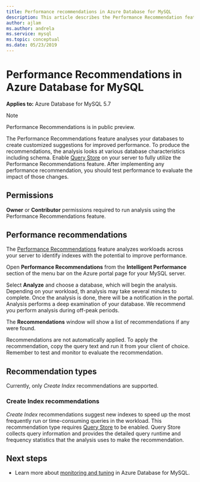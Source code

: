 ```yaml
---
title: Performance recommendations in Azure Database for MySQL
description: This article describes the Performance Recommendation feature in Azure Database for MySQL
author: ajlam
ms.author: andrela
ms.service: mysql
ms.topic: conceptual
ms.date: 05/23/2019
---
```

# Performance Recommendations in Azure Database for MySQL

**Applies to:** Azure Database for MySQL 5.7

> [!NOTE]
> Performance Recommendations is in public preview.

The Performance Recommendations feature analyses your databases to create customized suggestions for improved performance. To produce the recommendations, the analysis looks at various database characteristics including schema. Enable [Query Store](concepts-query-store.md) on your server to fully utilize the Performance Recommendations feature. After implementing any performance recommendation, you should test performance to evaluate the impact of those changes.

## Permissions

**Owner** or **Contributor** permissions required to run analysis using the Performance Recommendations feature.

## Performance recommendations

The [Performance Recommendations](concepts-performance-recommendations.md) feature analyzes workloads across your server to identify indexes with the potential to improve performance.

Open **Performance Recommendations** from the **Intelligent Performance** section of the menu bar on the Azure portal page for your MySQL server.

<!--
![Performance Recommendations landing page](./media/concepts-performance-recommendations/performance-recommendations-page.png)
-->

Select **Analyze** and choose a database, which will begin the analysis. Depending on your workload, th analysis may take several minutes to complete. Once the analysis is done, there will be a notification in the portal. Analysis performs a deep examination of your database. We recommend you perform analysis during off-peak periods.

The **Recommendations** window will show a list of recommendations if any were found.

<!--
![Performance Recommendations new page](./media/concepts-performance-recommendations/performance-recommendations-result.png)
-->

Recommendations are not automatically applied. To apply the recommendation, copy the query text and run it from your client of choice. Remember to test and monitor to evaluate the recommendation.

## Recommendation types

Currently, only *Create Index* recommendations are supported.

### Create Index recommendations

*Create Index* recommendations suggest new indexes to speed up the most frequently run or time-consuming queries in the workload. This recommendation type requires [Query Store](concepts-query-store.md) to be enabled. Query Store collects query information and provides the detailed query runtime and frequency statistics that the analysis uses to make the recommendation.

## Next steps
- Learn more about [monitoring and tuning](concepts-monitoring.md) in Azure Database for MySQL.